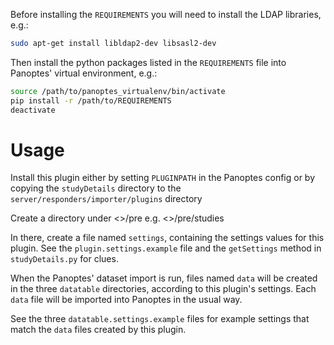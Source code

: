 Before installing the `REQUIREMENTS` you will need to install the LDAP libraries, e.g.:

```bash
sudo apt-get install libldap2-dev libsasl2-dev
```

Then install the python packages listed in the `REQUIREMENTS` file into Panoptes' virtual environment, e.g.:

```bash
source /path/to/panoptes_virtualenv/bin/activate
pip install -r /path/to/REQUIREMENTS
deactivate
```

Usage
=====

Install this plugin either by setting `PLUGINPATH` in the Panoptes config or by copying the `studyDetails` directory to the `server/responders/importer/plugins` directory

Create a directory under <<dataset>>/pre e.g. <<dataset>>/pre/studies

In there, create a file named `settings`, containing the settings values for this plugin. See the `plugin.settings.example` file and the `getSettings` method in `studyDetails.py` for clues.

When the Panoptes' dataset import is run, files named `data` will be created in the three `datatable` directories, according to this plugin's settings. Each `data` file will be imported into Panoptes in the usual way.

See the three `datatable.settings.example` files for example settings that match the `data` files created by this plugin.
